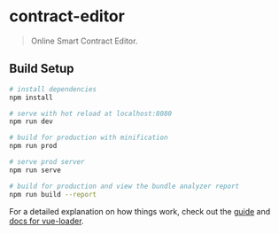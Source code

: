 # contract-editor

> Online Smart Contract Editor.

## Build Setup

``` bash
# install dependencies
npm install

# serve with hot reload at localhost:8080
npm run dev

# build for production with minification
npm run prod

# serve prod server
npm run serve

# build for production and view the bundle analyzer report
npm run build --report
```

For a detailed explanation on how things work, check out the [guide](http://vuejs-templates.github.io/webpack/) and [docs for vue-loader](http://vuejs.github.io/vue-loader).
